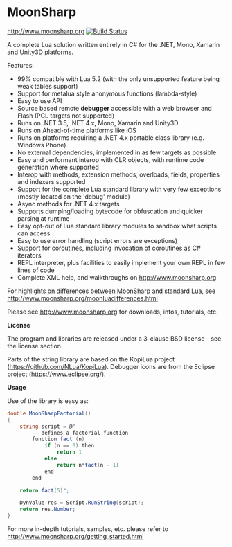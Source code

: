 MoonSharp
=========
http://www.moonsharp.org   [![Build Status](https://travis-ci.org/xanathar/moonsharp.svg?branch=master)](https://travis-ci.org/xanathar/moonsharp)



A complete Lua solution written entirely in C# for the .NET, Mono, Xamarin and Unity3D platforms.

Features:
* 99% compatible with Lua 5.2 (with the only unsupported feature being weak tables support) 
* Support for metalua style anonymous functions (lambda-style)
* Easy to use API
* Source based remote **debugger** accessible with a web browser and Flash (PCL targets not supported)
* Runs on .NET 3.5, .NET 4.x, Mono, Xamarin and Unity3D
* Runs on Ahead-of-time platforms like iOS
* Runs on platforms requiring a .NET 4.x portable class library (e.g. Windows Phone)
* No external dependencies, implemented in as few targets as possible
* Easy and performant interop with CLR objects, with runtime code generation where supported
* Interop with methods, extension methods, overloads, fields, properties and indexers supported
* Support for the complete Lua standard library with very few exceptions (mostly located on the 'debug' module)
* Async methods for .NET 4.x targets
* Supports dumping/loading bytecode for obfuscation and quicker parsing at runtime
* Easy opt-out of Lua standard library modules to sandbox what scripts can access
* Easy to use error handling (script errors are exceptions)
* Support for coroutines, including invocation of coroutines as C# iterators 
* REPL interpreter, plus facilities to easily implement your own REPL in few lines of code
* Complete XML help, and walkthroughs on http://www.moonsharp.org

For highlights on differences between MoonSharp and standard Lua, see http://www.moonsharp.org/moonluadifferences.html

Please see http://www.moonsharp.org for downloads, infos, tutorials, etc.


**License**

The program and libraries are released under a 3-clause BSD license - see the license section.

Parts of the string library are based on the KopiLua project (https://github.com/NLua/KopiLua).
Debugger icons are from the Eclipse project (https://www.eclipse.org/).


**Usage**

Use of the library is easy as:

```C#
double MoonSharpFactorial()
{
	string script = @"    
		-- defines a factorial function
		function fact (n)
			if (n == 0) then
				return 1
			else
				return n*fact(n - 1)
			end
		end

	return fact(5)";

	DynValue res = Script.RunString(script);
	return res.Number;
}
```

For more in-depth tutorials, samples, etc. please refer to http://www.moonsharp.org/getting_started.html








